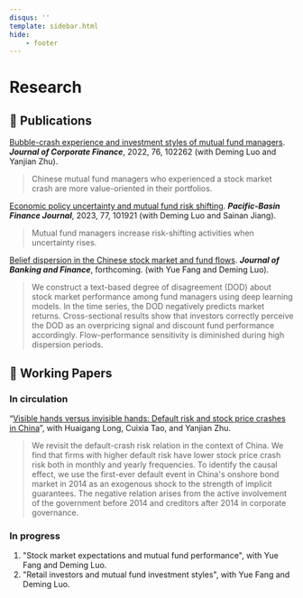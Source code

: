 ```yaml
---
disqus: ''
template: sidebar.html
hide:
    - footer
---
```


# Research

## 📄 Publications

[Bubble-crash experience and investment styles of mutual fund managers](https://www.sciencedirect.com/science/article/pii/S0929119922001055). **_Journal of Corporate Finance_**, 2022, 76, 102262 (with Deming Luo and Yanjian Zhu).

> Chinese mutual fund managers who experienced a stock market crash are more value-oriented in their portfolios.

[Economic policy uncertainty and mutual fund risk shifting](https://www.sciencedirect.com/science/article/pii/S0927538X22002165). **_Pacific-Basin Finance Journal_**, 2023, 77, 101921 (with Deming Luo and Sainan Jiang). 

> Mutual fund managers increase risk-shifting activities when uncertainty rises.

[Belief dispersion in the Chinese stock market and fund flows](https://www.sciencedirect.com/science/article/pii/S0378426624001663). **_Journal of Banking and Finance_**, forthcoming. (with Yue Fang and Deming Luo).

> We construct a text-based degree of disagreement (DOD) about stock market performance among fund managers using deep learning models.  In the time series, the DOD negatively predicts market returns. Cross-sectional results show that investors correctly perceive the DOD as an overpricing signal and discount fund performance accordingly. Flow-performance sensitivity is diminished during high dispersion periods.

## 📝 Working Papers

### In circulation

“[Visible hands versus invisible hands: Default risk and stock price crashes in China](https://papers.ssrn.com/sol3/papers.cfm?abstract_id=4783414)”, with  Huaigang Long, Cuixia Tao, and Yanjian Zhu.

> We revisit the default-crash risk relation in the context of China. We find that firms with higher default risk have lower stock price crash risk both in monthly and yearly frequencies. To identify the causal effect, we use the first-ever default event in China's onshore bond market in 2014 as an exogenous shock to the strength of implicit guarantees. The negative relation arises from the active involvement of the government before 2014 and creditors after 2014 in corporate governance. 

### In progress

1. "Stock market expectations and mutual fund performance", with Yue Fang and Deming Luo.
2. "Retail investors and mutual fund investment styles", with Yue Fang and Deming Luo.
